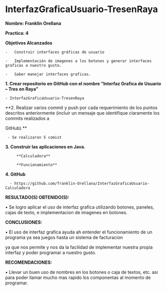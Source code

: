# InterfazGraficaUsuario-TresenRaya

**Nombre: Franklin Orellana**

**Practica: 4**

**Objetivos Alcanzados**

    -	Construir interfaces gráficas de usuario
  
    -	Implementación de imagenes a los botones y generar interfaces graficas a nuestro gusto.

    -	Saber manejar interfaces graficas.
    
    
**1. Crear repositorio en GitHub con el nombre “Interfaz Grafica de Usuario – Tres en Raya”**

  
    - InterfazGraficaUsuario-TresenRaya
    
    
**2. Realizar varios commit y push por cada requerimiento de los puntos descritos anteriormente (incluir un mensaje que identifique claramente los commits realizados a 

GitHub).**

     - Se realizaron 5 comist 
     
     
**3. Construir las aplicaciones en Java.**

         **Calculadora**
         
         **Funcionamiento**
         
         
 **4. GitHub**
 
      -	https://github.com/franklin-Orellana/InterfazGraficaUsuario-Calculadora
      
**RESULTADO(S) OBTENIDO(S):**

•	Se logro aplicar el uso de interfaz grafica utilizando botones, paneles, cajas de texto, e implementacion de imagenes en botones.

**CONCLUSIONES:**

•	El uso de interfaz grafica ayuda ah entender el funcionamiento de un programa ya sea juegos hasta un sistema de facturacion

ya que nos permite y nos da la facilidad de implementar nuestra propia interfaz y poder programar a nuestro gusto.

**RECOMENDACIONES:**

•	Llevar un buen uso de nombres en los botones o caja de textos, etc. asi para poder llamar mucho mas rapido los componentas al momento de programar.



